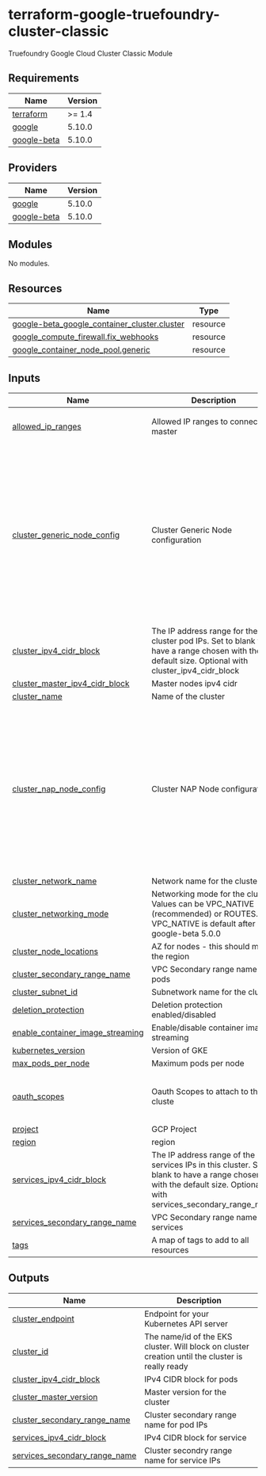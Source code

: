 # terraform-google-truefoundry-cluster-classic
Truefoundry Google Cloud Cluster Classic Module

<!-- BEGIN_TF_DOCS -->
## Requirements

| Name | Version |
|------|---------|
| <a name="requirement_terraform"></a> [terraform](#requirement\_terraform) | >= 1.4 |
| <a name="requirement_google"></a> [google](#requirement\_google) | 5.10.0 |
| <a name="requirement_google-beta"></a> [google-beta](#requirement\_google-beta) | 5.10.0 |

## Providers

| Name | Version |
|------|---------|
| <a name="provider_google"></a> [google](#provider\_google) | 5.10.0 |
| <a name="provider_google-beta"></a> [google-beta](#provider\_google-beta) | 5.10.0 |

## Modules

No modules.

## Resources

| Name | Type |
|------|------|
| [google-beta_google_container_cluster.cluster](https://registry.terraform.io/providers/hashicorp/google-beta/5.10.0/docs/resources/google_container_cluster) | resource |
| [google_compute_firewall.fix_webhooks](https://registry.terraform.io/providers/hashicorp/google/5.10.0/docs/resources/compute_firewall) | resource |
| [google_container_node_pool.generic](https://registry.terraform.io/providers/hashicorp/google/5.10.0/docs/resources/container_node_pool) | resource |

## Inputs

| Name | Description | Type | Default | Required |
|------|-------------|------|---------|:--------:|
| <a name="input_allowed_ip_ranges"></a> [allowed\_ip\_ranges](#input\_allowed\_ip\_ranges) | Allowed IP ranges to connect to master | `list(string)` | <pre>[<br>  "0.0.0.0/0"<br>]</pre> | no |
| <a name="input_cluster_generic_node_config"></a> [cluster\_generic\_node\_config](#input\_cluster\_generic\_node\_config) | Cluster Generic Node configuration | <pre>object({<br>    disk_size_gb                  = optional(string, "100")<br>    disk_type                     = optional(string, "pd-balanced")<br>    machine_type                  = optional(string, "e2-medium")<br>    enable_secure_boot            = optional(bool, true)<br>    enable_integrity_monitoring   = optional(bool, true)<br>    auto_repair                   = optional(bool, true)<br>    auto_upgrade                  = optional(bool, true)<br>    node_count                    = optional(number, 1)<br>    workload_metadata_config_mode = optional(string, "GKE_METADATA")<br>    service_account               = optional(string, "default")<br>    preemptible                   = optional(bool, false)<br>    spot                          = optional(bool, false)<br>  })</pre> | `{}` | no |
| <a name="input_cluster_ipv4_cidr_block"></a> [cluster\_ipv4\_cidr\_block](#input\_cluster\_ipv4\_cidr\_block) | The IP address range for the cluster pod IPs. Set to blank to have a range chosen with the default size. Optional with cluster\_ipv4\_cidr\_block | `string` | `""` | no |
| <a name="input_cluster_master_ipv4_cidr_block"></a> [cluster\_master\_ipv4\_cidr\_block](#input\_cluster\_master\_ipv4\_cidr\_block) | Master nodes ipv4 cidr | `string` | n/a | yes |
| <a name="input_cluster_name"></a> [cluster\_name](#input\_cluster\_name) | Name of the cluster | `string` | n/a | yes |
| <a name="input_cluster_nap_node_config"></a> [cluster\_nap\_node\_config](#input\_cluster\_nap\_node\_config) | Cluster NAP Node configuration | <pre>object({<br>    disk_size_gb                = optional(string, "300")<br>    disk_type                   = optional(string, "pd-balanced")<br>    enable_secure_boot          = optional(bool, true)<br>    enable_integrity_monitoring = optional(bool, true)<br>    autoscaling_profile         = optional(string, "OPTIMIZE_UTILIZATION")<br>    max_cpu                     = optional(number, 1024)<br>    max_memory                  = optional(number, 1024)<br>    auto_repair                 = optional(bool, true)<br>    auto_upgrade                = optional(bool, true)<br>    max_surge                   = optional(number, 1)<br>    max_unavailable             = optional(number, 0)<br>  })</pre> | `{}` | no |
| <a name="input_cluster_network_name"></a> [cluster\_network\_name](#input\_cluster\_network\_name) | Network name for the cluster | `string` | n/a | yes |
| <a name="input_cluster_networking_mode"></a> [cluster\_networking\_mode](#input\_cluster\_networking\_mode) | Networking mode for the cluster. Values can be VPC\_NATIVE (recommended) or ROUTES. VPC\_NATIVE is default after google-beta 5.0.0 | `string` | `"VPC_NATIVE"` | no |
| <a name="input_cluster_node_locations"></a> [cluster\_node\_locations](#input\_cluster\_node\_locations) | AZ for nodes - this should match the region | `list(string)` | n/a | yes |
| <a name="input_cluster_secondary_range_name"></a> [cluster\_secondary\_range\_name](#input\_cluster\_secondary\_range\_name) | VPC Secondary range name for pods | `string` | `"notpods"` | no |
| <a name="input_cluster_subnet_id"></a> [cluster\_subnet\_id](#input\_cluster\_subnet\_id) | Subnetwork name for the cluster. | `string` | n/a | yes |
| <a name="input_deletion_protection"></a> [deletion\_protection](#input\_deletion\_protection) | Deletion protection enabled/disabled | `bool` | `false` | no |
| <a name="input_enable_container_image_streaming"></a> [enable\_container\_image\_streaming](#input\_enable\_container\_image\_streaming) | Enable/disable container image streaming | `bool` | `true` | no |
| <a name="input_kubernetes_version"></a> [kubernetes\_version](#input\_kubernetes\_version) | Version of GKE | `string` | `"1.27"` | no |
| <a name="input_max_pods_per_node"></a> [max\_pods\_per\_node](#input\_max\_pods\_per\_node) | Maximum pods per node | `string` | `"32"` | no |
| <a name="input_oauth_scopes"></a> [oauth\_scopes](#input\_oauth\_scopes) | Oauth Scopes to attach to the cluste | `list(string)` | <pre>[<br>  "https://www.googleapis.com/auth/cloud-platform",<br>  "https://www.googleapis.com/auth/devstorage.read_only",<br>  "https://www.googleapis.com/auth/logging.write",<br>  "https://www.googleapis.com/auth/monitoring.write"<br>]</pre> | no |
| <a name="input_project"></a> [project](#input\_project) | GCP Project | `string` | n/a | yes |
| <a name="input_region"></a> [region](#input\_region) | region | `string` | n/a | yes |
| <a name="input_services_ipv4_cidr_block"></a> [services\_ipv4\_cidr\_block](#input\_services\_ipv4\_cidr\_block) | The IP address range of the services IPs in this cluster. Set to blank to have a range chosen with the default size. Optional with services\_secondary\_range\_name | `string` | `""` | no |
| <a name="input_services_secondary_range_name"></a> [services\_secondary\_range\_name](#input\_services\_secondary\_range\_name) | VPC Secondary range name for services | `string` | `""` | no |
| <a name="input_tags"></a> [tags](#input\_tags) | A map of tags to add to all resources | `map(string)` | `{}` | no |

## Outputs

| Name | Description |
|------|-------------|
| <a name="output_cluster_endpoint"></a> [cluster\_endpoint](#output\_cluster\_endpoint) | Endpoint for your Kubernetes API server |
| <a name="output_cluster_id"></a> [cluster\_id](#output\_cluster\_id) | The name/id of the EKS cluster. Will block on cluster creation until the cluster is really ready |
| <a name="output_cluster_ipv4_cidr_block"></a> [cluster\_ipv4\_cidr\_block](#output\_cluster\_ipv4\_cidr\_block) | IPv4 CIDR block for pods |
| <a name="output_cluster_master_version"></a> [cluster\_master\_version](#output\_cluster\_master\_version) | Master version for the cluster |
| <a name="output_cluster_secondary_range_name"></a> [cluster\_secondary\_range\_name](#output\_cluster\_secondary\_range\_name) | Cluster secondary range name for pod IPs |
| <a name="output_services_ipv4_cidr_block"></a> [services\_ipv4\_cidr\_block](#output\_services\_ipv4\_cidr\_block) | IPv4 CIDR block for service |
| <a name="output_services_secondary_range_name"></a> [services\_secondary\_range\_name](#output\_services\_secondary\_range\_name) | Cluster secondry range name for service IPs |
<!-- END_TF_DOCS -->